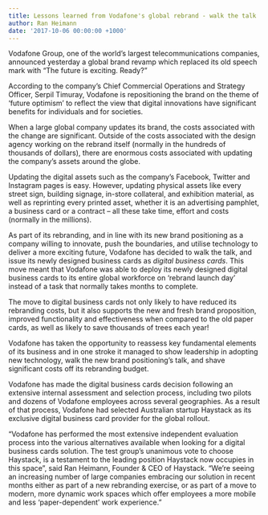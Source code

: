 ```yaml
---
title: Lessons learned from Vodafone's global rebrand - walk the talk
author: Ran Heimann
date: '2017-10-06 00:00:00 +1000'
---
```


Vodafone Group, one of the world&rsquo;s largest telecommunications companies, announced yesterday a global brand revamp which replaced its old speech mark with &ldquo;The future is exciting. Ready?&rdquo;

According to the company&rsquo;s Chief Commercial Operations and Strategy Officer, Serpil Timuray, Vodafone is repositioning the brand on the theme of &lsquo;future optimism&rsquo; to reflect the view that digital innovations have significant benefits for individuals and for societies.

When a large global company updates its brand, the costs associated with the change are significant. Outside of the costs associated with the design agency working on the rebrand itself (normally in the hundreds of thousands of dollars), there are enormous costs associated with updating the company&rsquo;s assets around the globe. 

Updating the digital assets such as the company&rsquo;s Facebook, Twitter and Instagram pages is easy. However, updating physical assets like every street sign, building signage, in-store collateral, and exhibition material, as well as reprinting every printed asset, whether it is an advertising pamphlet, a business card or a contract &ndash; all these take time, effort and costs (normally in the millions).

As part of its rebranding, and in line with its new brand positioning as a company willing to innovate, push the boundaries, and utilise technology to deliver a more exciting future, Vodafone has decided to walk the talk, and issue its newly designed business cards as *digital business cards*. This move meant that Vodafone was able to deploy its newly designed digital business cards to its entire global workforce on &lsquo;rebrand launch day&rsquo; instead of a task that normally takes months to complete.

The move to digital business cards not only likely to have reduced its rebranding costs, but it also supports the new and fresh brand proposition, improved functionality and effectiveness when compared to the old paper cards, as well as likely to save thousands of trees each year!

Vodafone has taken the opportunity to reassess key fundamental elements of its business and in one stroke it managed to show leadership in adopting new technology, walk the new brand positioning&rsquo;s talk, and shave significant costs off its rebranding budget. 

Vodafone has made the digital business cards decision following an extensive internal assessment and selection process, including two pilots and dozens of Vodafone employees across several geographies.  As a result of that process, Vodafone had selected Australian startup Haystack as its exclusive digital business card provider for the global rollout.

&ldquo;Vodafone has performed the most extensive independent evaluation process into the various alternatives available when looking for a digital business cards solution. The test group&rsquo;s unanimous vote to choose Haystack, is a testament to the leading position Haystack now occupies in this space&rdquo;, said Ran Heimann, Founder &amp; CEO of Haystack. &ldquo;We&rsquo;re seeing an increasing number of large companies embracing our solution in recent months either as part of a new rebranding exercise, or as part of a move to modern, more dynamic work spaces which offer employees a more mobile and less &lsquo;paper-dependent&rsquo; work experience.&rdquo; 
